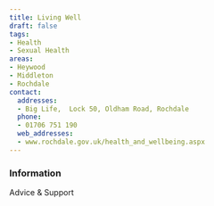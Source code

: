 ```yaml
---
title: Living Well
draft: false
tags:
- Health
- Sexual Health
areas:
- Heywood
- Middleton
- Rochdale
contact:
  addresses:
  - Big Life,  Lock 50, Oldham Road, Rochdale
  phone:
  - 01706 751 190
  web_addresses:
  - www.rochdale.gov.uk/health_and_wellbeing.aspx
---
```


### Information
Advice & Support

